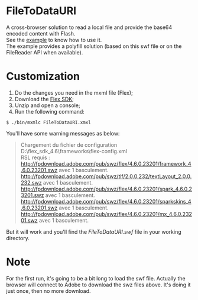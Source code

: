 FileToDataURI
=============

A cross-browser solution to read a local file and provide the base64 encoded content with Flash.   
See the [example](http://aymkdn.github.com/FileToDataURI/) to know how to use it.   
The example provides a polyfill solution (based on this swf file or on the FileReader API when available).

Customization
=============

1. Do the changes you need in the mxml file (Flex);
2. Download the [Flex SDK](https://www.adobe.com/devnet/flex/flex-sdk-download.html);
3. Unzip and open a console;
4. Run the following command:   
```
$ ./bin/mxmlc FileToDataURI.xmxl
```

You'll have some warning messages as below:
> Chargement du fichier de configuration D:\flex_sdk_4.6\frameworks\flex-config.xml  
> RSL requis :  
>  http://fpdownload.adobe.com/pub/swz/flex/4.6.0.23201/framework_4.6.0.23201.swz avec 1 basculement.   
>  http://fpdownload.adobe.com/pub/swz/tlf/2.0.0.232/textLayout_2.0.0.232.swz avec 1 basculement.  
>  http://fpdownload.adobe.com/pub/swz/flex/4.6.0.23201/spark_4.6.0.23201.swz avec 1 basculement.   
>  http://fpdownload.adobe.com/pub/swz/flex/4.6.0.23201/sparkskins_4.6.0.23201.swz avec 1 basculement.   
>  http://fpdownload.adobe.com/pub/swz/flex/4.6.0.23201/mx_4.6.0.23201.swz avec 1 basculement.   

But it will work and you'll find the *FileToDataURI.swf* file in your working directory.

Note
====

For the first run, it's going to be a bit long to load the swf file. Actually the browser will connect to Adobe to download the swz files above. It's doing it just once, then no more download.